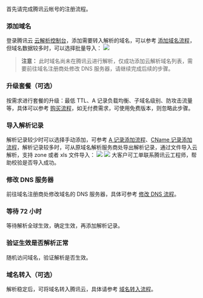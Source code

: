首先请完成腾讯云帐号的注册流程。
### 添加域名
登录腾讯云 [云解析控制台](https://console.cloud.tencent.com/cns/domains)，添加需要转入解析的域名，可以参考 [添加域名流程](https://cloud.tencent.com/document/product/302/3446)，但域名数据较多时，可以选择批量导入：
![](https://mc.qcloudimg.com/static/img/a92554869b120029121faba523c1b438/image.png)
>**注意：**
>此时域名尚未在腾讯云进行解析，仅成功添加云解析域名列表，需要前往域名注册商处修改 DNS 服务器，请继续完成后续的步骤。

### 升级套餐（可选）
按需求进行套餐的升级：最低 TTL、A 记录负载均衡、子域名级别、防攻击流量等，具体可以参考 [购买流程](https://cloud.tencent.com/document/product/302/7808)，如无付费需求，可使用免费版本，则忽略此步骤。
### 导入解析记录
解析记录较少时可以选择手动添加，可参考 [A 记录添加流程](https://cloud.tencent.com/document/product/302/3449)、[CName 记录添加流程](https://cloud.tencent.com/document/product/302/3450)，解析记录较多时，可从原域名解析服务商处导出解析记录，通过文件导入云解析，支持 zone 或者 xls 文件导入：
![](https://mc.qcloudimg.com/static/img/7bbaa544587436ca13b7741ee370ac55/image.png)
![](https://mc.qcloudimg.com/static/img/f640781d89ca9f1625d71153cfb06074/image.png)
大客户可工单联系腾讯云工程师，帮助校验是否导入成功。
### 修改 DNS 服务器
前往域名注册商处修改域名的 DNS 服务器，具体可参考 [修改 DNS 流程](https://cloud.tencent.com/document/product/302/5518)。
### 等待 72 小时
等待解析全球生效，确定生效，再添加解析记录。
### 验证生效是否解析正常
随机访问域名，验证解析是否生效。
### 域名转入（可选）
解析稳定后，可将域名转入腾讯云，具体请参考 [域名转入流程](https://cloud.tencent.com/document/product/242/3645)。

